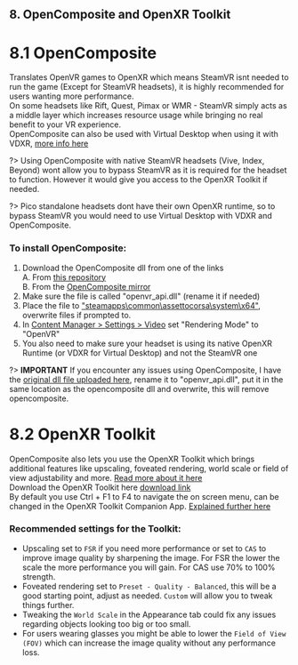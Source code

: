 ## 8. OpenComposite and OpenXR Toolkit

# 8.1 OpenComposite
Translates OpenVR games to OpenXR which means SteamVR isnt needed to run the game (Except for SteamVR headsets), it is highly recommended for users wanting more performance.  
On some headsets like Rift, Quest, Pimax or WMR - SteamVR simply acts as a middle layer which increases resource usage while bringing no real benefit to your VR experience.  
OpenComposite can also be used with Virtual Desktop when using it with VDXR, [more info here](https://github.com/mbucchia/VirtualDesktop-OpenXR/wiki)  

?> Using OpenComposite with native SteamVR headsets (Vive, Index, Beyond) wont allow you to bypass SteamVR as it is required for the headset to function. However it would give you access to the OpenXR Toolkit if needed.  


?> Pico standalone headsets dont have their own OpenXR runtime, so to bypass SteamVR you would need to use Virtual Desktop with VDXR and OpenComposite.

### To install OpenComposite:
1. Download the OpenComposite dll from one of the links    
   A. From [this repository](https://github.com/Raptyyy/rapty_ac_vr_guide/raw/refs/heads/main/resources/openvr_api.dll)  
   B. From the [OpenComposite mirror](https://znix.xyz/OpenComposite/download.php?arch=x64&branch=openxr)  
2. Make sure the file is called "openvr_api.dll" (rename it if needed)
3. Place the file to <ins>"steamapps\common\assettocorsa\system\x64"</ins>, overwrite files if prompted to.
4. In <ins>Content Manager > Settings > Video</ins> set "Rendering Mode" to "OpenVR"
5. You also need to make sure your headset is using its native OpenXR Runtime (or VDXR for Virtual Desktop) and not the SteamVR one  


?> **IMPORTANT** If you encounter any issues using OpenComposite, I have the [original dll file uploaded here](https://github.com/Raptyyy/rapty_ac_vr_guide/raw/refs/heads/main/resources/openvr_api.dll.og), rename it to "openvr_api.dll", put it in the same location as the opencomposite dll and overwrite, this will remove opencomposite.  

# 8.2 OpenXR Toolkit
OpenComposite also lets you use the OpenXR Toolkit which brings additional features like upscaling, foveated rendering, world scale or field of view adjustability and more. [Read more about it here](https://mbucchia.github.io/OpenXR-Toolkit/features.html)  
Download the OpenXR Toolkit here [download link](https://mbucchia.github.io/OpenXR-Toolkit/#downloads)  
By default you use Ctrl + F1 to F4 to navigate the on screen menu, can be changed in the OpenXR Toolkit Companion App. [Explained further here](https://mbucchia.github.io/OpenXR-Toolkit/#basic-usage)


### Recommended settings for the Toolkit: 
- Upscaling set to `FSR` if you need more performance or set to `CAS` to improve image quality by sharpening the image. For FSR the lower the scale the more performance you will gain. For CAS use 70% to 100% strength.
- Foveated rendering set to `Preset - Quality - Balanced`, this will be a good starting point, adjust as needed. `Custom` will allow you to tweak things further.  
- Tweaking the `World Scale` in the Appearance tab could fix any issues regarding objects looking too big or too small.  
- For users wearing glasses you might be able to lower the `Field of View (FOV)` which can increase the image quality without any performance loss.  
